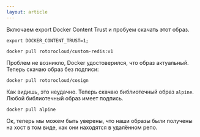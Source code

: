 ```yaml
---
layout: article
---
```


Включаем export Docker Content Trust и пробуем скачать этот образ.

```
export DOCKER_CONTENT_TRUST=1;
```

```
docker pull rotorocloud/custom-redis:v1
```

Проблем не возникло, Docker удостоверился, что образ актуальный. Теперь скачаю образ без подписи:

```
docker pull rotorocloud/cosign
```

Как видишь, это неудачно. Теперь скачаю библиотечный образ `alpine`. Любой библиотечный образ имеет подпись.

```
docker pull alpine
```

Ок, теперь мы можем быть уверены, что наши образы были получены на хост в том виде, как они находятся в удалённом репо.
